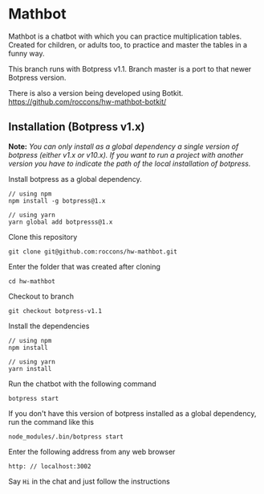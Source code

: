 # Mathbot

Mathbot is a chatbot with which you can practice multiplication tables. Created for children, or adults too, to practice and master the tables
in a funny way.

This branch runs with Botpress v1.1. Branch master is a port to that newer Botpress version.

There is also a version being developed using Botkit. https://github.com/roccons/hw-mathbot-botkit/

## Installation (Botpress v1.x)

__Note:__ *You can only install as a global dependency a single version of botpress (either v1.x or v10.x). If you want to run a project with another version you have to indicate the path of the local installation of botpress.*

Install botpress as a global dependency.

```
// using npm
npm install -g botpress@1.x

// using yarn
yarn global add botpresss@1.x
```

Clone this repository

`git clone git@github.com:roccons/hw-mathbot.git`

Enter the folder that was created after cloning

`cd hw-mathbot`

Checkout to branch

`git checkout botpress-v1.1`

Install the dependencies

```
// using npm
npm install

// using yarn
yarn install
```

Run the chatbot with the following command

`botpress start`

If you don't have this version of botpress installed as a global dependency, run the command like this

`node_modules/.bin/botpress start`

Enter the following address from any web browser

`http: // localhost:3002`

Say `Hi` in the chat and just follow the instructions